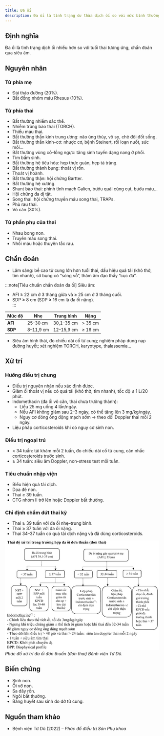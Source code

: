 ```yaml
---
title: Đa ối
description: Đa ối là tình trạng dư thừa dịch ối so với mức bình thường theo tuổi thai, làm tăng nguy cơ biến chứng cho mẹ và thai nhi. Chẩn đoán chủ yếu qua siêu âm và điều trị hướng vào nguyên nhân cũng như giảm triệu chứng quá tải.
---
```


## Định nghĩa

Đa ối là tình trạng dịch ối nhiều hơn so với tuổi thai tương ứng, chẩn đoán qua siêu âm.

## Nguyên nhân

### Từ phía mẹ

- Đái tháo đường (20%).
- Bất đồng nhóm máu Rhesus (10%).

### Từ phía thai

- Bất thường nhiễm sắc thể.
- Nhiễm trùng bào thai (TORCH).
- Thiếu máu thai.
- Bất thường thần kinh trung ương: não úng thủy, vô sọ, chẻ đôi đốt sống.
- Bất thường thần kinh–cơ: nhược cơ, bệnh Steinert, rối loạn nuốt, sức môi…
- Bất thường vùng cổ–lồng ngực: tăng sinh tuyến dạng nang ở phổi.
- Tim bẩm sinh.
- Bất thường hệ tiêu hóa: hẹp thực quản, hẹp tá tràng.
- Bất thường thành bụng: thoát vị rốn.
- Thoát vị hoành.
- Bất thường thận: hội chứng Bartter.
- Bất thường hệ xương.
- Shunt bào thai: phình tĩnh mạch Galien, bướu quái cùng cụt, bướu máu…
- Hội chứng đa dị tật.
- Song thai: hội chứng truyền máu song thai, TRAPs.
- Phù rau thai.
- Vô căn (30%).

### Từ phần phụ của thai

- Nhau bong non.
- Truyền máu song thai.
- Nhồi máu hoặc thuyên tắc rau.

## Chẩn đoán

- Lâm sàng: bề cao tử cung lớn hơn tuổi thai, dấu hiệu quá tải (khó thở, tim nhanh), sờ bụng có “sóng vỗ”, thăm âm đạo thấy “cục đá”.

:::note[Tiêu chuẩn chẩn đoán đa ối]
Siêu âm:

- AFI ≥ 22 cm ở 3 tháng giữa và ≥ 25 cm ở 3 tháng cuối.
- SDP ≥ 8 cm (SDP ≥ 16 cm là đa ối nặng).  
  :::

| Mức độ  | Nhẹ       | Trung bình | Nặng    |
| ------- | --------- | ---------- | ------- |
| **AFI** | 25–30 cm  | 30,1–35 cm | > 35 cm |
| **SDP** | 8–11,9 cm | 12–15,9 cm | ≥ 16 cm |

- Siêu âm hình thái, đo chiều dài cổ tử cung; nghiệm pháp dung nạp đường huyết; xét nghiệm TORCH, karyotype, thalassemia…

## Xử trí

### Hướng điều trị chung

- Điều trị nguyên nhân nếu xác định được.
- Giảm ối thoát vị nếu có quá tải (khó thở, tim nhanh), tốc độ ≤ 1 L/20 phút.
- Indomethacin (đa ối vô căn, thai chưa trưởng thành):
  - Liều 25 mg uống 4 lần/ngày.
  - Nếu AFI không giảm sau 2–3 ngày, có thể tăng lên 3 mg/kg/ngày.
  - Nguy cơ đóng ống động mạch sớm → theo dõi Doppler thai mỗi 2 ngày.
- Liệu pháp corticosteroids khi có nguy cơ sinh non.

### Điều trị ngoại trú

- < 34 tuần: tái khám mỗi 2 tuần, đo chiều dài cổ tử cung, cân nhắc corticosteroids trước sinh.
- ≥ 34 tuần: siêu âm Doppler, non-stress test mỗi tuần.

### Tiêu chuẩn nhập viện

- Biểu hiện quá tải dịch.
- Dọa đẻ non.
- Thai ≥ 39 tuần.
- CTG nhóm II trở lên hoặc Doppler bất thường.

### Chỉ định chấm dứt thai kỳ

- Thai ≥ 39 tuần với đa ối nhẹ–trung bình.
- Thai ≥ 37 tuần với đa ối nặng.
- Thai 34–37 tuần có quá tải dịch nặng và đã dùng corticosteroids.

![Phác đồ xử trí đa ối đơn thuần Bệnh viện Từ Dũ](../../../../assets/san-khoa/da-oi/phac-do-xu-tri-da-oi-don-thuan.jpg)  
_Phác đồ xử trí đa ối đơn thuần (đơn thai) Bệnh viện Từ Dũ._

## Biến chứng

- Sinh non.
- Ối vỡ non.
- Sa dây rốn.
- Ngôi bất thường.
- Băng huyết sau sinh do đờ tử cung.

## Nguồn tham khảo

- Bệnh viện Từ Dũ (2022) – _Phác đồ điều trị Sản Phụ khoa_
